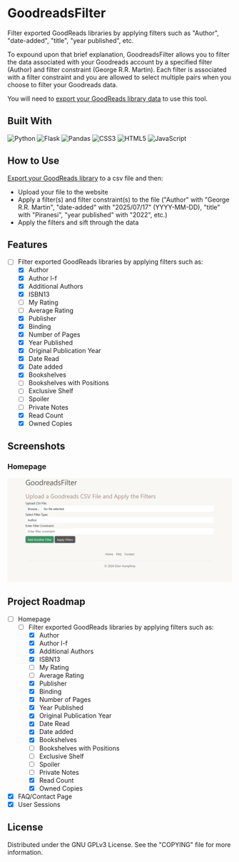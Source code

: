 # GoodreadsFilter
<p> Filter exported GoodReads libraries by applying filters such as "Author", "date-added", "title", "year published", etc.

To expound upon that brief explanation, GoodreadsFilter allows you to filter the data associated with your Goodreads account by a specified filter (Author) and filter constraint (George R.R. Martin). Each filter is associated with a filter constraint and you are allowed to select multiple pairs when you choose to filter your Goodreads data.

You will need to [export your GoodReads library data](https://help.goodreads.com/s/article/How-do-I-import-or-export-my-books-1553870934590) to use this tool.</p>

## Built With
![Python](https://img.shields.io/badge/python-3670A0?style=for-the-badge&logo=python&logoColor=ffdd54)
![Flask](https://img.shields.io/badge/flask-%23000.svg?style=for-the-badge&logo=flask&logoColor=white)
![Pandas](https://img.shields.io/badge/pandas-%23150458.svg?style=for-the-badge&logo=pandas&logoColor=white)
![CSS3](https://img.shields.io/badge/css3-%231572B6.svg?style=for-the-badge&logo=css3&logoColor=white)
![HTML5](https://img.shields.io/badge/html5-%23E34F26.svg?style=for-the-badge&logo=html5&logoColor=white) 
![JavaScript](https://img.shields.io/badge/Javascript-ffdf2b?style=for-the-badge&logo=Javascript&logoColor=white)
<!--BootStrap-->

## How to Use
[Export your  GoodReads library](https://help.goodreads.com/s/article/How-do-I-import-or-export-my-books-1553870934590) to a csv file and then:
- Upload your file to the website 
- Apply a filter(s) and filter constraint(s) to the file ("Author" with "George R.R. Martin", "date-added" with "2025/07/17" (YYYY-MM-DD), "title" with "Piranesi", "year published" with "2022", etc.) 
- Apply the filters and sift through the data


## Features
- [ ] Filter exported GoodReads libraries by applying filters such as:
    - [x] Author
    - [x] Author l-f
    - [x] Additional Authors
    - [x] ISBN13
    - [ ] My Rating
    - [ ] Average Rating
    - [x] Publisher
    - [x] Binding
    - [x] Number of Pages
    - [x] Year Published
    - [x] Original Publication Year
    - [x] Date Read
    - [x] Date added
    - [x] Bookshelves
    - [ ] Bookshelves with Positions
    - [ ] Exclusive Shelf
    - [ ] Spoiler
    - [ ] Private Notes
    - [x] Read Count
    - [x] Owned Copies

## Screenshots
### Homepage
![Homepage](static/GoodReads_List_Filter_Homepage.png)

## Project Roadmap
- [ ] Homepage
	- [ ] Filter exported GoodReads libraries by applying filters such as:
		- [x] Author
		- [x] Author l-f
		- [x] Additional Authors
		- [x] ISBN13
		- [ ] My Rating
		- [ ] Average Rating
		- [x] Publisher
		- [x] Binding
		- [x] Number of Pages
		- [x] Year Published
		- [x] Original Publication Year
		- [x] Date Read
		- [x] Date added
		- [x] Bookshelves
		- [ ] Bookshelves with Positions
		- [ ] Exclusive Shelf
		- [ ] Spoiler
		- [ ] Private Notes
		- [x] Read Count
		- [x] Owned Copies
- [x] FAQ/Contact Page
- [x] User Sessions

## License
Distributed under the GNU GPLv3 License. See the "COPYING" file for more information.
